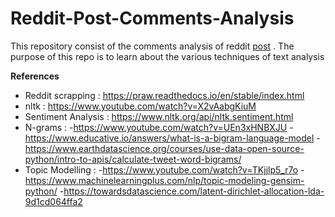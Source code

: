 # Reddit-Post-Comments-Analysis

This repository consist of the comments analysis of reddit [post](https://www.reddit.com/r/AskALiberal/comments/vc67on/do_you_think_black_politics_are_treated_as/) .
The purpose of this repo is to learn about the various techniques of text analysis

**References** 
  - Reddit scrapping : https://praw.readthedocs.io/en/stable/index.html
  - nltk : https://www.youtube.com/watch?v=X2vAabgKiuM 
  - Sentiment Analysis : https://www.nltk.org/api/nltk.sentiment.html
  - N-grams : 
          -https://www.youtube.com/watch?v=UEn3xHNBXJU 
          -https://www.educative.io/answers/what-is-a-bigram-language-model 
          -https://www.earthdatascience.org/courses/use-data-open-source-python/intro-to-apis/calculate-tweet-word-bigrams/
  - Topic Modelling : 
          -https://www.youtube.com/watch?v=TKjjlp5_r7o 
          -https://www.machinelearningplus.com/nlp/topic-modeling-gensim-python/ 
          -https://towardsdatascience.com/latent-dirichlet-allocation-lda-9d1cd064ffa2
